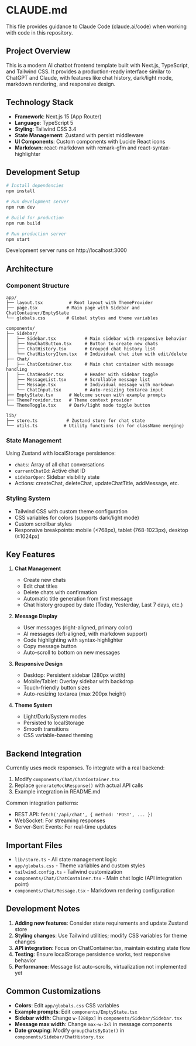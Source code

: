 # CLAUDE.md

This file provides guidance to Claude Code (claude.ai/code) when working with code in this repository.

## Project Overview

This is a modern AI chatbot frontend template built with Next.js, TypeScript, and Tailwind CSS. It provides a production-ready interface similar to ChatGPT and Claude, with features like chat history, dark/light mode, markdown rendering, and responsive design.

## Technology Stack

- **Framework**: Next.js 15 (App Router)
- **Language**: TypeScript 5
- **Styling**: Tailwind CSS 3.4
- **State Management**: Zustand with persist middleware
- **UI Components**: Custom components with Lucide React icons
- **Markdown**: react-markdown with remark-gfm and react-syntax-highlighter

## Development Setup

```bash
# Install dependencies
npm install

# Run development server
npm run dev

# Build for production
npm run build

# Run production server
npm start
```

Development server runs on http://localhost:3000

## Architecture

### Component Structure

```
app/
├── layout.tsx          # Root layout with ThemeProvider
├── page.tsx           # Main page with Sidebar and ChatContainer/EmptyState
└── globals.css        # Global styles and theme variables

components/
├── Sidebar/
│   ├── Sidebar.tsx           # Main sidebar with responsive behavior
│   ├── NewChatButton.tsx     # Button to create new chats
│   ├── ChatHistory.tsx       # Grouped chat history list
│   └── ChatHistoryItem.tsx   # Individual chat item with edit/delete
├── Chat/
│   ├── ChatContainer.tsx     # Main chat container with message handling
│   ├── ChatHeader.tsx        # Header with sidebar toggle
│   ├── MessageList.tsx       # Scrollable message list
│   ├── Message.tsx           # Individual message with markdown
│   └── ChatInput.tsx         # Auto-resizing textarea input
├── EmptyState.tsx      # Welcome screen with example prompts
├── ThemeProvider.tsx   # Theme context provider
└── ThemeToggle.tsx     # Dark/light mode toggle button

lib/
├── store.ts           # Zustand store for chat state
└── utils.ts          # Utility functions (cn for className merging)
```

### State Management

Using Zustand with localStorage persistence:
- `chats`: Array of all chat conversations
- `currentChatId`: Active chat ID
- `sidebarOpen`: Sidebar visibility state
- Actions: createChat, deleteChat, updateChatTitle, addMessage, etc.

### Styling System

- Tailwind CSS with custom theme configuration
- CSS variables for colors (supports dark/light mode)
- Custom scrollbar styles
- Responsive breakpoints: mobile (<768px), tablet (768-1023px), desktop (≥1024px)

## Key Features

1. **Chat Management**
   - Create new chats
   - Edit chat titles
   - Delete chats with confirmation
   - Automatic title generation from first message
   - Chat history grouped by date (Today, Yesterday, Last 7 days, etc.)

2. **Message Display**
   - User messages (right-aligned, primary color)
   - AI messages (left-aligned, with markdown support)
   - Code highlighting with syntax-highlighter
   - Copy message button
   - Auto-scroll to bottom on new messages

3. **Responsive Design**
   - Desktop: Persistent sidebar (280px width)
   - Mobile/Tablet: Overlay sidebar with backdrop
   - Touch-friendly button sizes
   - Auto-resizing textarea (max 200px height)

4. **Theme System**
   - Light/Dark/System modes
   - Persisted to localStorage
   - Smooth transitions
   - CSS variable-based theming

## Backend Integration

Currently uses mock responses. To integrate with a real backend:

1. Modify `components/Chat/ChatContainer.tsx`
2. Replace `generateMockResponse()` with actual API calls
3. Example integration in README.md

Common integration patterns:
- REST API: `fetch('/api/chat', { method: 'POST', ... })`
- WebSocket: For streaming responses
- Server-Sent Events: For real-time updates

## Important Files

- `lib/store.ts` - All state management logic
- `app/globals.css` - Theme variables and custom styles
- `tailwind.config.ts` - Tailwind customization
- `components/Chat/ChatContainer.tsx` - Main chat logic (API integration point)
- `components/Chat/Message.tsx` - Markdown rendering configuration

## Development Notes

1. **Adding new features**: Consider state requirements and update Zustand store
2. **Styling changes**: Use Tailwind utilities; modify CSS variables for theme changes
3. **API integration**: Focus on ChatContainer.tsx, maintain existing state flow
4. **Testing**: Ensure localStorage persistence works, test responsive behavior
5. **Performance**: Message list auto-scrolls, virtualization not implemented yet

## Common Customizations

- **Colors**: Edit `app/globals.css` CSS variables
- **Example prompts**: Edit `components/EmptyState.tsx`
- **Sidebar width**: Change `w-[280px]` in `components/Sidebar/Sidebar.tsx`
- **Message max width**: Change `max-w-3xl` in message components
- **Date grouping**: Modify `groupChatsByDate()` in `components/Sidebar/ChatHistory.tsx`